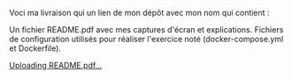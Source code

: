 Voci ma livraison qui un lien de mon dépôt avec mon nom qui contient :

Un fichier README.pdf avec mes captures d'écran et explications.
Fichiers de configuration utilisés pour réaliser l'exercice noté (docker-compose.yml et Dockerfile).

[Uploading README.pdf…]()
